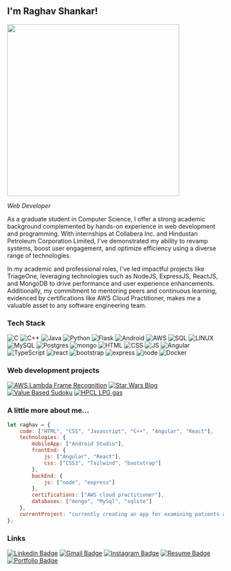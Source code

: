 
<h2>I'm Raghav Shankar! 
</h2>
  <img src="https://media.giphy.com/media/v1.Y2lkPTc5MGI3NjExeWNlemt6a3FyeG9za2oxaDNodjVlM2x2ZmlxcDR0NG9iNXQ0N3BseCZlcD12MV9pbnRlcm5hbF9naWZfYnlfaWQmY3Q9Zw/xTiIzJSKB4l7xTouE8/giphy.gif" width="400">

<p><em>Web Developer</em> </p>
As a graduate student in Computer Science, I offer a strong academic background complemented by hands-on experience in web development and programming. With internships at Collabera Inc. and Hindustan Petroleum Corporation Limited, I've demonstrated my ability to revamp systems, boost user engagement, and optimize efficiency using a diverse range of technologies.

In my academic and professional roles, I've led impactful projects like TriageOne, leveraging technologies such as NodeJS, ExpressJS, ReactJS, and MongoDB to drive performance and user experience enhancements. Additionally, my commitment to mentoring peers and continuous learning, evidenced by certifications like AWS Cloud Practitioner, makes me a valuable asset to any software engineering team.


### Tech Stack
<p>
  <div>

![C](https://img.shields.io/badge/C-white.svg?style=for-the-badge&logo=c&logoColor=black) 
![C++](https://img.shields.io/badge/C++-blue.svg?style=for-the-badge&logo=cplusplus&logoColor=white) 
![Java](https://img.shields.io/badge/Java-red.svg?style=for-the-badge&logo=oracle&logoColor=white) 
![Python](https://img.shields.io/badge/python-3670A0?style=for-the-badge&logo=python&logoColor=ffdd54)
![Flask](https://img.shields.io/badge/Flask-white.svg?style=for-the-badge&logo=flask&logoColor=black) 
![Android](https://img.shields.io/badge/Android&nbsp;Studio-lilac.svg?style=for-the-badge&logo=android&logoColor=white) 
![AWS](https://img.shields.io/badge/AWS-%23FF9900.svg?style=for-the-badge&logo=amazon-aws&logoColor=white)
![SQL](https://img.shields.io/badge/sql-3670A0?style=for-the-badge&logo=mysql&logoColor=ffdd54) 
![LINUX](https://img.shields.io/badge/Linux-FCC624?style=for-the-badge&logo=linux&logoColor=black)
![MySQL](https://img.shields.io/badge/mysql-%2300f.svg?style=for-the-badge&logo=mysql&logoColor=white) 
![Postgres](https://img.shields.io/badge/postgres-%23316192.svg?style=for-the-badge&logo=postgresql&logoColor=white)
![mongo](https://img.shields.io/badge/MongoDB-lilac.svg?style=for-the-badge&logo=mongodb&logoColor=white) 
![HTML](https://img.shields.io/badge/HTML-orange.svg?style=for-the-badge&logo=html5&logoColor=white) 
![CSS](https://img.shields.io/badge/CSS-blue.svg?style=for-the-badge&logo=css3&logoColor=white) 
![JS](https://img.shields.io/badge/Javascript-yellow.svg?style=for-the-badge&logo=javascript&logoColor=white) 
![Angular](https://img.shields.io/badge/Angular-red.svg?style=for-the-badge&logo=angular&logoColor=white) 
![TypeScript](https://img.shields.io/badge/Typescript-indigo.svg?style=for-the-badge&logo=typescript&logoColor=white) 
![react](https://img.shields.io/badge/React-cyan.svg?style=for-the-badge&logo=react&logoColor=black) 
![bootstrap](https://img.shields.io/badge/Bootstrap-purple.svg?style=for-the-badge&logo=bootstrap&logoColor=white) 
![express](https://img.shields.io/badge/Express-white.svg?style=for-the-badge&logo=express&logoColor=black)
![node](https://img.shields.io/badge/NodeJS-green.svg?style=for-the-badge&logo=nodedotjs&logoColor=white)
![Docker](https://img.shields.io/badge/docker-%230db7ed.svg?style=for-the-badge&logo=docker&logoColor=white) 

  </div>
  </p>
  
### Web development projects

[![AWS Lambda Frame Recognition](https://img.shields.io/badge/-AWS&nbsp;Lambda&nbsp;Frame&nbsp;Recognition-white?style=for-the-badge&logo=amazon-aws&logoColor=black)](https://github.com/shingu99/Frame-Recognition-using-AWS-Lambda)
[![Star Wars Blog](https://img.shields.io/badge/-Star&nbsp;Wars&nbsp;Blog-white?style=for-the-badge&logo=starship&logoColor=black)](https://github.com/shingu99/Star-wars-blog)
[![Value Based Sudoku](https://img.shields.io/badge/-Value&nbsp;Based&nbsp;Sudoku-white?style=for-the-badge&logo=square&logoColor=black)](https://github.com/shingu99/Value-based-Sudoku)
[![HPCL LPG gas](https://img.shields.io/badge/-HPCL&nbsp;LPG&nbsp;Website-white?style=for-the-badge&logo=shell&logoColor=black)](https://github.com/shingu99/webdev1)

### A little more about me...  

```javascript
let raghav = {
    code: ["HTML", "CSS", "Javascript", "C++", "Angular", "React"],
    technologies: {
        mobileApp: ["Android Studio"],
        frontEnd: {
            js: ["Angular", "React"],
            css: ["CSS3", "Tailwind", "bootstrap"]
        },
        backEnd: {
            js: ["node", "express"]
        },
        certifications: ["AWS cloud practitioner"],
        databases: ["mongo", "MySql", "sqlite"]
    },
    currentProject: "currently creating an app for examining patients and reducing ER intakes using front end technologies mentioned above"
};
```
### Links

<p>
  
   [![Linkedin Badge](https://img.shields.io/badge/-raghavShankar-white?style=for-the-badge&logo=Linkedin&logoColor=black&link=https://www.linkedin.com/in/raghavshankar99/)](https://www.linkedin.com/in/raghavshankar99/) 
   [![Gmail Badge](https://img.shields.io/badge/-Contact-white?style=for-the-badge&logo=Gmail&logoColor=black&link=mailto:v.raghavshankar99@gmail.com)](mailto:v.raghavshankar99@gmail.com)
   [![Instagram Badge](https://img.shields.io/badge/-@s.h.i.n.g.u-white?style=for-the-badge&logo=instagram&logoColor=black&link=https://instagram.com/s.h.i.n.g.u/)](https://instagram.com/s.h.i.n.g.u) 
   [![Resume Badge](https://img.shields.io/badge/-Resume-white?style=for-the-badge&logo=readme&logoColor=black&link=https://bit.ly/raghavshankarcv)](https://bit.ly/raghavshankarcv)
   [![Portfolio Badge](https://img.shields.io/badge/-Portfolio-white?style=for-the-badge&logo=producthunt&logoColor=black&link=https://tinyurl.com/rsportfolio199)](https://tinyurl.com/rsportfolio1999)
</p>

